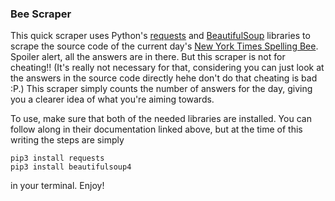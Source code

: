 ### Bee Scraper

This quick scraper uses Python's [requests](https://requests.readthedocs.io/en/master/) and [BeautifulSoup](https://www.crummy.com/software/BeautifulSoup/bs4/doc/) libraries to scrape the source code of the current day's [New York Times Spelling Bee](https://www.nytimes.com/puzzles/spelling-bee). Spoiler alert, all the answers are in there. But this scraper is not for cheating!! (It's really not necessary for that, considering you can just look at the answers in the source code directly hehe don't do that cheating is bad :P.) This scraper simply counts the number of answers for the day, giving you a clearer idea of what you're aiming towards.

To use, make sure that both of the needed libraries are installed. You can follow along in their documentation linked above, but at the time of this writing the steps are simply

```python3
pip3 install requests
pip3 install beautifulsoup4
```

in your terminal. Enjoy!